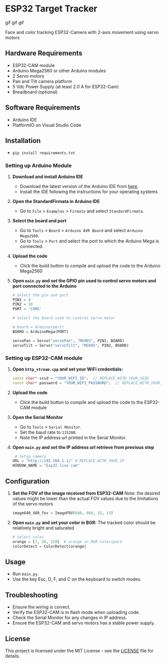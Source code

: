 # ESP32 Target Tracker

gif gif gif

Face and color tracking ESP32-Camera with 2-axis movement using servo motors

## Hardware Requirements

- ESP32-CAM module
- Arduino Mega2560 or other Arduino modules
- 2 Servo motors
- Pan and Tilt camera platform
- 5 Vdc Power Supply (at least 2.0 A for ESP32-Cam)
- Breadboard (optional)

## Software Requirements

- Arduino IDE 
- PlatformIO on Visual Studio Code

## Installation

- `pip install requirements.txt`

### Setting up Arduino Module

1. **Download and install Arduino IDE**
   - Download the latest version of the Arduino IDE from [here](https://www.arduino.cc/en/software).
   - Install the IDE following the instructions for your operating systems

2. **Open the StandardFirmata in Arduino IDE**
   - Go to `File` > `Examples` > `Firmata` and select `StandardFirmata`.

3. **Select the board and port**
   - Go to `Tools` > `Board` > `Arduino AVR Board` and select `Arduino Mega2560`.
   - Go to `Tools` > `Port` and select the port to which the Arduino Mega is connected.

4. **Upload the code**
   - Click the build button to compile and upload the code to the Arduino Mega2560

5. **Open `main.py` and set the GPIO pin used to control servo motors and port connected to the Arduino**

    ```python
    # Select the pin and port
    PIN1 = 9
    PIN2 = 10   
    PORT = 'COM5'
    
    # Select the board used to control servo motor
    
    # board = Arduino(port)   
    BOARD = ArduinoMega(PORT)

    servoPan = Servo("servoPan", "MG90S", PIN1, BOARD)
    servoTilt = Servo("servoTilt", "MG90S", PIN2, BOARD)

### Setting up ESP32-CAM module

1. **Open `http_stream.cpp` and set your WiFi credentials:**

    ```cpp
    const char* ssid = "YOUR_WIFI_ID";  // REPLACE_WITH_YOUR_SSID
    const char* password = "YOUR_WIFI_PASSWORD";  // REPLACE_WITH_YOUR_PASSWORD

2. **Upload the code**
   - Click the build button to compile and upload the code to the ESP32-CAM module

3. **Open the Serial Monitor**
   - Go to `Tools` > `Serial Monitor`.
   - Set the baud rate to `115200`.
   - Note the IP address url printed in the Serial Monitor.

4. **Open `main.py` and set the IP address url retrieve from previous step**
    ```python
     # Setup camera
    URL = "http://192.168.1.1/" # REPLACE_WITH_YOUR_IP
    WINDOW_NAME = "Esp32 live cam"

## Configuration

1. **Set the FOV of the image received from ESP32-CAM** 
    Note: the desired values might be lower than the actual FOV values due to the limitations of the servo motors 
    ```python
    image640_480_fov = ImageFOV(640, 480, 15, 13)
   

2. **Open `main.py` and set your color in BGR:**
    The tracked color should be relatively bright and saturated
    ```python
    # Select color
    orange = [7, 20, 120]  # orange in BGR colorspace
    colorDetect = ColorDetect(orange)

## Usage

- Run `main.py`.
- Use the key Esc, D, F, and C on the keyboard to switch modes.

## Troubleshooting

- Ensure the wiring is correct.
- Verify the ESP32-CAM is in flash mode when uploading code.
- Check the Serial Monitor for any changes in IP address.
- Ensure the ESP32-CAM and servo motors has a stable power supply.

## License

This project is licensed under the MIT License - see the [LICENSE](LICENSE) file for details.